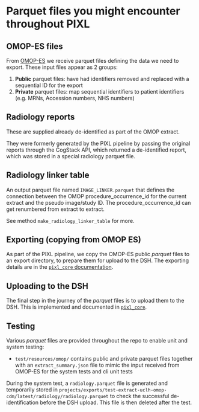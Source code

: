 # Parquet files you might encounter throughout PIXL

## OMOP-ES files

From
[OMOP-ES](https://github.com/UCLH-Foundry/the-rolling-skeleton/blob/main/docs/design/100-day-design.md#data-flow-through-components)
we receive parquet files defining the data we need to export. These input files appear as 2 groups:

1. **Public** parquet files: have had identifiers removed and replaced with a sequential ID for the
   export
2. **Private** parquet files: map sequential identifiers to patient identifiers (e.g. MRNs,
   Accession numbers, NHS numbers)

## Radiology reports

These are supplied already de-identified as part of the OMOP extract.

They were formerly generated by the PIXL pipeline by passing the original reports through the
CogStack API, which returned a de-identified report, which was stored in a special radiology
parquet file.

## Radiology linker table

An output parquet file named `IMAGE_LINKER.parquet` that defines the connection between the
OMOP procedure_occurrence_id for the current extract and the pseudo image/study ID.
The procedure_occurrence_id can get renumbered from extract to extract.

See method `make_radiology_linker_table` for more.

## Exporting (copying from OMOP ES)

As part of the PIXL pipeline, we copy the OMOP-ES public _parquet_ files  to an export directory, to
prepare them for upload to the DSH. The exporting details are in the
[`pixl_core` documentation](../../pixl_core/README.md#omop-es-files).

## Uploading to the DSH

The final step in the journey of the _parquet_ files is to upload them to the DSH. This is
implemented and documented in [`pixl_core`](../../pixl_core/README.md#uploading-to-an-ftps-server).

## Testing

Various _parquet_ files are provided throughout the repo to enable unit and system testing:

- `test/resources/omop/` contains public and private parquet files together with an
  `extract_summary.json` file to mimic the input received from OMOP-ES for the system tests and cli unit tests

During the system test, a `radiology.parquet` file is generated and temporarily stored in
`projects/exports/test-extract-uclh-omop-cdm/latest/radiology/radiology.parquet` to check the successful
de-identification before the DSH upload. This file is then deleted after the test.
